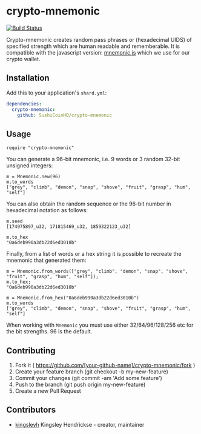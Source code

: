 # crypto-mnemonic

[![Build Status](https://travis-ci.org/SushiCoinHQ/crypto-mnemonic.svg?branch=master)](https://travis-ci.org/SushiCoinHQ/crypto-mnemonic)

Crypto-mnemonic creates random pass phrases or (hexadecimal UIDS) of specified strength which are human readable and rememberable. It is compatible with the javascript version: [mnemonic.js](https://github.com/modulesio/mnemonic.js/blob/master/mnemonic.js) which we use for our crypto wallet.

## Installation

Add this to your application's `shard.yml`:

```yaml
dependencies:
  crypto-mnemonic:
    github: SushiCoinHQ/crypto-mnemonic
```

## Usage

```crystal
require "crypto-mnemonic"
```

You can generate a 96-bit mnemonic, i.e. 9 words or 3 random 32-bit unsigned integers:

```
m = Mnemonic.new(96)
m.to_words
["grey", "climb", "demon", "snap", "shove", "fruit", "grasp", "hum", "self"]
```

You can also obtain the random sequence or the 96-bit number in hexadecimal notation as follows:

```
m.seed
[174975897_u32, 171815469_u32, 1859322123_u32]

m.to_hex
"0a6deb990a3db22d6ed3010b"
```

Finally, from a list of words or a hex string it is possible to recreate the mnemonic that generated them:

```
m = Mnemonic.from_words(["grey", "climb", "demon", "snap", "shove", "fruit", "grasp", "hum", "self"]);
m.to_hex;
"0a6deb990a3db22d6ed3010b"

m = Mnemonic.from_hex("0a6deb990a3db22d6ed3010b")
m.to_words
["grey", "climb", "demon", "snap", "shove", "fruit", "grasp", "hum", "self"]
```

When working with `Mnemonic` you must use either 32/64/96/128/256 etc for the bit strengths. 96 is the default.

## Contributing

1. Fork it ( https://github.com/[your-github-name]/crypto-mnemonic/fork )
2. Create your feature branch (git checkout -b my-new-feature)
3. Commit your changes (git commit -am 'Add some feature')
4. Push to the branch (git push origin my-new-feature)
5. Create a new Pull Request

## Contributors

- [kingsleyh](https://github.com/kingsleyh) Kingsley Hendrickse - creator, maintainer

